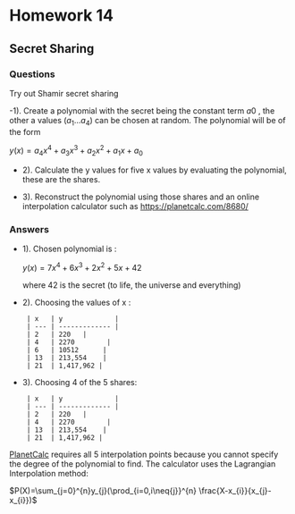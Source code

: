 # Homework 14

## Secret Sharing

### Questions

Try out Shamir secret sharing

-1). Create a polynomial with the secret being the constant term $a0$ , the other a values $(a_1. . . a_4)$ can be chosen at
random. The polynomial will be of the form

$y(x) = a_4x^4 + a_3x^3 + a_2x^2 + a_1x + a_0$

- 2). Calculate the y values for five x values by evaluating the polynomial, these are the shares.

- 3). Reconstruct the polynomial using those shares and an online interpolation calculator such as https://planetcalc.com/8680/

### Answers

- 1). Chosen polynomial is :

  $y(x) = 7x^4 +  6x^3 + 2x^2 + 5x + 42$

  where 42 is the secret (to life, the universe and everything)

- 2). Choosing the values of x :

       | x   | y             |
       | --- | ------------- |
       | 2   | 220   |
       | 4   | 2270        |
       | 6   | 10512      |
       | 13  | 213,554    |
       | 21  | 1,417,962 |

- 3). Choosing 4 of the 5 shares:

       | x   | y             |
       | --- | ------------- |
       | 2   | 220   |
       | 4   | 2270        |
       | 13  | 213,554    |
       | 21  | 1,417,962 |

[PlanetCalc](https://planetcalc.com/8680/) requires all 5 interpolation points because you cannot specify the degree of the polynomial to find. The calculator uses the Lagrangian Interpolation method:

$P(X)=\sum_{j=0}^{n}y_{j}(\prod_{i=0,i\neq{j}}^{n} \frac{X-x_{i}}{x_{j}-x_{i}})$
